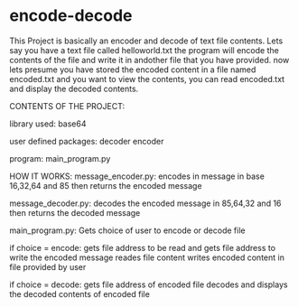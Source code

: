 # encode-decode



This Project is basically an encoder and decode of text file contents.
Lets say you have a text file called helloworld.txt the program will encode the contents of the file and write it in andother file that you have provided.
now lets presume you have stored the encoded content in a file named encoded.txt and you want to view the contents, you can read encoded.txt and display the decoded contents.



CONTENTS OF THE PROJECT:

library used:
base64

user defined packages:
decoder
encoder

program:
main_program.py



HOW IT WORKS:
message_encoder.py:
encodes in message in base 16,32,64 and 85 then returns the encoded message

message_decoder.py:
decodes the encoded message in 85,64,32 and 16 then returns the decoded message

main_program.py:
Gets choice of user to encode or decode file

if choice = encode:
gets file address to be read and
gets file address to write the encoded message
reades file content
writes encoded content in file provided by user

if choice = decode:
gets file address of encoded file
decodes and displays the decoded contents of encoded file
